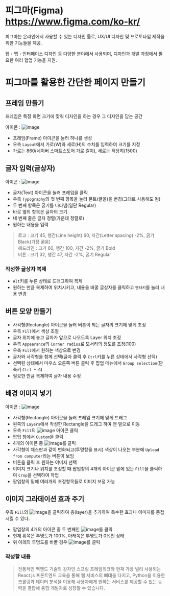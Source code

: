# 피그마(Figma) https://www.figma.com/ko-kr/
피그마는 온라인에서 사용할 수 있는 디자인 툴로, UX/UI 디자인 및 프로토타입 제작을 위한 기능들을 제공.

웹・앱・인터페이스 디자인 등 다양한 분야에서 사용되며, 디자인과 개발 과정에서 필요한 여러 협업 기능을 지원.

# 피그마를 활용한 간단한 페이지 만들기
## 프레임 만들기
프레임은 특정 화면 크기에 맞춰 디자인을 하는 경우 그 디자인을 담는 공간

아이콘 : ![image](https://github.com/user-attachments/assets/470bf939-1e4f-45b3-85fc-70455973e8f8)

- 프레임(Frame) 아이콘을 눌러 하나를 생성
- 우측 ```Layout```에서 가로(W)와 세로(H)의 수치를 입력하여 크기를 지정
- 가로는 860(네이버 스마트스토어 가로 길이), 세로는 적당히(1500)

## 글자 입력(글상자)
아이콘 : ![image](https://github.com/user-attachments/assets/1962d857-c307-481d-9c13-3fd83f80b0f3)

- 글자(Text) 아이콘을 눌러 프레임을 클릭
- 우측 ```Typography```의 첫 번째 항목을 눌러 폰트(글꼴)을 변경(그대로 사용해도 됨) 
- 두 번째 항목은 굵기를 나타냄(일단 Regular)
- 바로 옆의 항목은 글자의 크기
- 네 번째 줄은 글자 정렬(가운데 정렬로)
- 원하는 내용을 입력

> 로고 : 크기 45, 행간(Line height) 60, 자간(Letter spacing) -2%, 굵기 Black(가장 굵음)<br>
> 헤드라인 : 크기 60, 행간 100, 자간 -2%, 굵기 Bold<br>
> 버튼 : 크기 32, 행간 47, 자간 -2%, 굵기 Regular

### 작성한 글상자 복제
- ```Alt```키를 누른 상태로 드래그하여 복제
- 원하는 만큼 복제하여 위치시키고, 내용을 바꿀 글상자를 클릭하고 ```엔터키```를 눌러 내용 변경

## 버튼 모양 만들기
- 사각형(Rectangle) 아이콘을 눌러 버튼이 되는 글자의 크기에 맞게 조정
- 우측 ```Fill```에서 색상 조절
- 글자 위치에 놓고 글자가 앞으로 나오도록 Layer 위치 조정
- 우측 ```Appearance```의 ```Corner radius```로 모서리의 정도를 조정(100)
- 우측 ```Fill```에서 원하는 색상으로 변경
- 글자와 사각형을 함께 선택(글자 클릭 후 ```Ctrl```키를 누른 상태에서 사각형 선택)
- 선택된 상태에서 마우스 오른쪽 버튼 클릭 후 팝업 메뉴에서 ```Group selection```(단축키 ```Ctrl + G```)
- 필요한 만큼 복제하여 글자 내용 수정

## 배경 이미지 넣기
아이콘 : ![image](https://github.com/user-attachments/assets/eb83819c-6797-4ab0-a041-b891129b4a23)

- 사각형(Rectangle) 아이콘을 눌러 프레임 크기에 맞게 드래그
- 왼쪽의 ```Layers```에서 작성한 Rectangle을 드래그 하여 맨 밑으로 이동
- 우측 ```Fill```의 ![image](https://github.com/user-attachments/assets/644524c0-e1a2-47e2-9a60-1f20b54e9006) 아이콘 클릭
- 팝업 창에서 ```Custom```을 클릭
- 4개의 아이콘 중 ![image](https://github.com/user-attachments/assets/4aa8c339-1d35-4262-9dc6-bb510b0f8791)를 클릭
- 사각형이 체스판과 같이 변화되고(투명함을 표시) 색상이 나오는 부분에 ```Upload from computer```라는 버튼이 보임
- 버튼을 클릭 후 원하는 이미지 선택
- 이미지 크기나 위치를 조정할 때 팝업창의 4개의 아이콘 밑에 있는 ```Fill```을 클릭하여 ```Crop```을 선택하여 작업
- 팝업창의 밑에 여러개의 조정항목들로 이미지 보정 가능

## 이미지 그라데이션 효과 주기
우측 ```Fill```의 ![image](https://github.com/user-attachments/assets/b69d30ee-0e10-44a9-abb4-85a33b598f40)을 클릭하여 층(layer)을 추가하여 특수한 효과나 이미지를 중첩시킬 수 있다.

- 팝업창의 4개의 아이콘 중 두 번째인 ![image](https://github.com/user-attachments/assets/fac401e9-4f54-4f89-a994-d1fc234ac67d)를 클릭
- 현재 위쪽은 투명도가 100%, 아래쪽은 투명도가 0%인 상태
- 위 아래의 투명도를 바꿀 경우 ![image](https://github.com/user-attachments/assets/045222c8-e3cd-467d-8198-caea4495dc34)를 클릭

### 작성할 내용
> 전통적인 백엔드 기술의 강자인 스프링 프레임워크와 현재 가장 널리 사용되는 React.js 프론트엔드 교육을 통해 웹 서비스의 뼈대을 다지고, Python을 이용한 크롤링과 데이터 분석을 이용해 사용자에게 원하는 서비스를 제공할 수 있는 능력을 결합해 융합 개발자로 성장할 수 있습니다.





